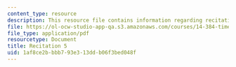 ```yaml
---
content_type: resource
description: This resource file contains information regarding recitation 5.
file: https://ol-ocw-studio-app-qa.s3.amazonaws.com/courses/14-384-time-series-analysis-fall-2013/1af8ce2bbbb793e313ddb06f3bed048f_MIT14_384F13_rec5.pdf
file_type: application/pdf
resourcetype: Document
title: Recitation 5
uid: 1af8ce2b-bbb7-93e3-13dd-b06f3bed048f
---
```


